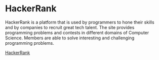 # HackerRank

HackerRank is a platform that is used by programmers to hone their skills 
and by companies to recruit great tech talent. The site provides programming
problems and contests in different domains of Computer Science. Members are able
to solve interesting and challenging programming problems.

[HackerRank](https://www.hackerrank.com)

